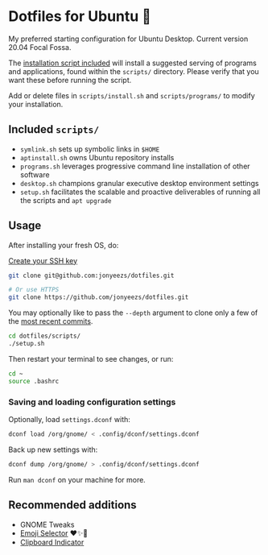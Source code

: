 # Dotfiles for Ubuntu 💜

My preferred starting configuration for Ubuntu Desktop. Current version 20.04 Focal Fossa.

The [installation script included](https://github.com/victoriadrake/dotfiles/blob/ubuntu-20.04/scripts/install.sh) will install a suggested serving of programs and applications, found within the `scripts/` directory. Please verify that you want these before running the script.

Add or delete files in `scripts/install.sh` and `scripts/programs/` to modify your installation.


## Included `scripts/`

- `symlink.sh` sets up symbolic links in `$HOME`
- `aptinstall.sh` owns Ubuntu repository installs
- `programs.sh` leverages progressive command line installation of other software
- `desktop.sh` champions granular executive desktop environment settings
- `setup.sh` facilitates the scalable and proactive deliverables of running all the scripts and `apt upgrade`

## Usage

After installing your fresh OS, do:

[Create your SSH key](https://docs.github.com/en/github/authenticating-to-github/connecting-to-github-with-ssh)

```sh
git clone git@github.com:jonyeezs/dotfiles.git

# Or use HTTPS
git clone https://github.com/jonyeezs/dotfiles.git
```

You may optionally like to pass the `--depth` argument to clone only a few of the [most recent commits](https://github.com/victoriadrake/dotfiles/commits/master).


```sh
cd dotfiles/scripts/
./setup.sh
```

Then restart your terminal to see changes, or run:

```sh
cd ~
source .bashrc
```

### Saving and loading configuration settings

Optionally, load `settings.dconf` with:

```sh
dconf load /org/gnome/ < .config/dconf/settings.dconf
```

Back up new settings with:

```sh
dconf dump /org/gnome/ > .config/dconf/settings.dconf
```

Run `man dconf` on your machine for more.

## Recommended additions

- GNOME Tweaks
- [Emoji Selector](https://extensions.gnome.org/extension/1162/emoji-selector/) ❤️✨🦄
- [Clipboard Indicator](https://extensions.gnome.org/extension/779/clipboard-indicator/)
